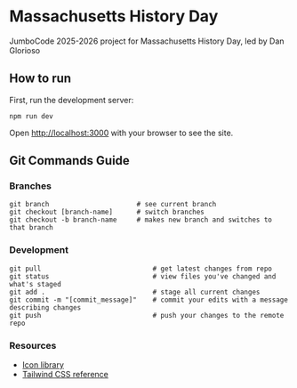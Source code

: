# Massachusetts History Day

JumboCode 2025-2026 project for Massachusetts History Day, led by Dan Glorioso

## How to run

First, run the development server:

```
npm run dev
```

Open [http://localhost:3000](http://localhost:3000) with your browser to see the site.

## Git Commands Guide

### Branches

```
git branch                      # see current branch
git checkout [branch-name]      # switch branches
git checkout -b branch-name     # makes new branch and switches to that branch
```

### Development

```
git pull                            # get latest changes from repo
git status                          # view files you've changed and what's staged
git add .                           # stage all current changes
git commit -m "[commit_message]"    # commit your edits with a message describing changes
git push                            # push your changes to the remote repo
```

### Resources

- [Icon library](https://lucide.dev)
- [Tailwind CSS reference](https://tailwindcss.com)
